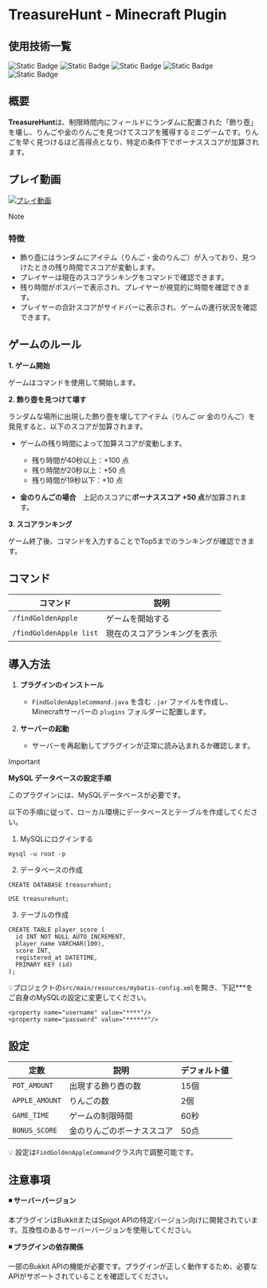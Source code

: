 # TreasureHunt - Minecraft Plugin

## 使用技術一覧
<img alt="Static Badge" src="https://img.shields.io/badge/Java-v17-brightgreen?style=for-the-badge&labelColor=007396&color=4F4F4F"> <img alt="Static Badge" src="https://img.shields.io/badge/mysql-v8.0.37-brightgreen?style=for-the-badge&logo=mysql&logoColor=white&logoSize=auto&labelColor=%234479A1&color=4F4F4F"> <img alt="Static Badge" src="https://img.shields.io/badge/MyBatis-v3.5.16-brightgreen?style=for-the-badge&logoColor=white&logoSize=auto&labelColor=D74C4C&color=4F4F4F"> <img alt="Static Badge" src="https://img.shields.io/badge/spigotmc-v1.20.4-brightgreen?style=for-the-badge&logo=spigotmc&logoColor=white&logoSize=auto&labelColor=ED8106&color=333333"> <img alt="Static Badge" src="https://img.shields.io/badge/Minecraft-v1.20.4-brightgreen?style=for-the-badge&labelColor=55A630&color=593E1A">


## 概要

**TreasureHunt**は、制限時間内にフィールドにランダムに配置された「飾り壺」を壊し、りんごや金のりんごを見つけてスコアを獲得するミニゲームです。りんごを早く見つけるほど高得点となり、特定の条件下でボーナススコアが加算されます。

## プレイ動画

[![プレイ動画](https://img.youtube.com/vi/epIGIR9BIM8/0.jpg)](https://youtu.be/epIGIR9BIM8)

> [!NOTE]
> ### 特徴
> - 飾り壺にはランダムにアイテム（りんご・金のりんご）が入っており、見つけたときの残り時間でスコアが変動します。
> - プレイヤーは現在のスコアランキングをコマンドで確認できます。
> - 残り時間がボスバーで表示され、プレイヤーが視覚的に時間を確認できます。
> - プレイヤーの合計スコアがサイドバーに表示され、ゲームの進行状況を確認できます。

## ゲームのルール

**1. ゲーム開始**

ゲームはコマンドを使用して開始します。

**2. 飾り壺を見つけて壊す**

ランダムな場所に出現した飾り壺を壊してアイテム（りんご or 金のりんご）を発見すると、以下のスコアが加算されます。

   - ゲームの残り時間によって加算スコアが変動します。
     
     - 残り時間が40秒以上：+100 点
     - 残り時間が20秒以上：+50 点
     - 残り時間が19秒以下：+10 点
  - **金のりんごの場合**　上記のスコアに**ボーナススコア +50 点**が加算されます。

**3. スコアランキング**

ゲーム終了後、コマンドを入力することでTop5までのランキングが確認できます。


## コマンド

| コマンド | 説明 |
|-|-|
| `/findGoldenApple`       | ゲームを開始する |
| `/findGoldenApple list`  | 現在のスコアランキングを表示 |


## 導入方法

1. **プラグインのインストール**
   - `FindGoldenAppleCommand.java` を含む `.jar` ファイルを作成し、Minecraftサーバーの `plugins` フォルダーに配置します。
   
2. **サーバーの起動**
   - サーバーを再起動してプラグインが正常に読み込まれるか確認します。

> [!IMPORTANT]
> **MySQL データベースの設定手順**
>
> このプラグインには、MySQLデータベースが必要です。
>
> 以下の手順に従って、ローカル環境にデータベースとテーブルを作成してください。
>
> 1. MySQLにログインする
> ```
> mysql -u root -p
> ``` 
> 2. データベースの作成
> ```
> CREATE DATABASE treasurehunt;
> ```
> ```
> USE treasurehunt;
> ```
> 3. テーブルの作成
> ```
> CREATE TABLE player_score (
>   id INT NOT NULL AUTO_INCREMENT,
>   player_name VARCHAR(100),
>   score INT,
>   registered_at DATETIME,
>   PRIMARY KEY (id)
> );
> ```
> :bulb:プロジェクトの`src/main/resources/mybatis-config.xml`を開き、下記***をご自身のMySQLの設定に変更してください。
> ```
> <property name="username" value="****"/>
> <property name="password" value="******"/>
> ```

## 設定

| 定数 | 説明 | デフォルト値 |
|-|-|-|
| `POT_AMOUNT`   | 出現する飾り壺の数 | 15個 |  
| `APPLE_AMOUNT` | りんごの数 | 2個 |   
| `GAME_TIME`    | ゲームの制限時間 | 60秒 |
| `BONUS_SCORE`  | 金のりんごのボーナススコア | 50点 | 

:bulb:  設定は`FindGoldenAppleCommand`クラス内で調整可能です。



## 注意事項

**◾️ サーバーバージョン**

本プラグインはBukkitまたはSpigot APIの特定バージョン向けに開発されています。互換性のあるサーバーバージョンを使用してください。

**◾️ プラグインの依存関係**

一部のBukkit APIの機能が必要です。プラグインが正しく動作するため、必要なAPIがサポートされていることを確認してください。
